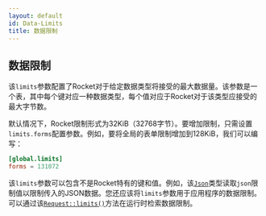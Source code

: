 ```yaml
---
layout: default
id: Data-Limits
title: 数据限制
---
```


## 数据限制

该`limits`参数配置了Rocket对于给定数据类型将接受的最大数据量。该参数是一个表，其中每个键对应一种数据类型，每个值对应于Rocket对于该类型应接受的最大字节数。

默认情况下，Rocket限制形式为32KiB（32768字节）。要增加限制，只需设置`limits.forms`配置参数。例如，要将全局的表单限制增加到128KiB，我们可以编写：

```toml
[global.limits]
forms = 131072
```

该`limits`参数可以包含不是Rocket特有的键和值。例如，该[`Json`](https://api.rocket.rs/v0.4/rocket_contrib/json/struct.Json.html#incoming-data-limits)类型读取`json`限制值以限制传入的JSON数据。您还应该将`limits`参数用于应用程序的数据限制。可以通过该[`Request::limits()`](https://api.rocket.rs/v0.4/rocket/struct.Request.html#method.limits)方法在运行时检索数据限制。
